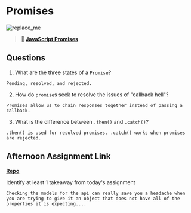 # Promises

![replace_me](https://codeworks.blob.core.windows.net/public/assets/img/illustrations/placeholder.svg)

> **📖 [JavaScript Promises](https://codeworksacademy.com/fs-student-guide/resources/wk4/02-Promises)**

## Questions

1. What are the three states of a `Promise`?
```
Pending, resolved, and rejected.
```

2. How do `promise`s seek to resolve the issues of "callback hell"?
```
Promises allow us to chain responses together instead of passing a callback.
```

3. What is the difference between `.then()` and `.catch()`?
```
.then() is used for resolved promises. .catch() works when promises are rejected. 
```


## Afternoon Assignment Link

**[Repo](https://github.com/TaylorBruun/mvcGregslist)**

Identify at least 1 takeaway from today's assignment
```
Checking the models for the api can really save you a headache when you are trying to give it an object that does not have all of the properties it is expecting....
```

